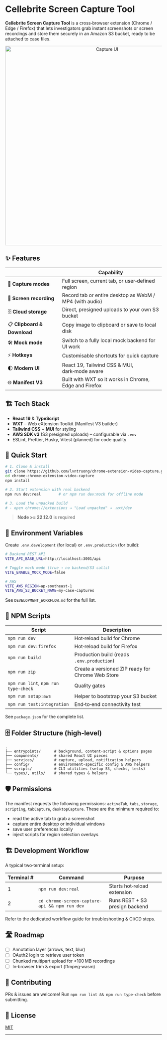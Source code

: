 # Cellebrite Screen Capture Tool

**Cellebrite Screen Capture Tool** is a cross‑browser extension (Chrome / Edge / Firefox) that lets investigators grab instant screenshots or screen recordings and store them securely in an Amazon S3 bucket, ready to be attached to case files.

<p align="center">
  <img src="assets/screenshot-capture-ui.png" alt="Capture UI" width="640">
</p>

## ✨ Features

|                             | Capability                                              |
| --------------------------- | ------------------------------------------------------- |
| 📸 **Capture modes**        | Full screen, current tab, or user‑defined region        |
| 🎥 **Screen recording**     | Record tab or entire desktop as WebM / MP4 (with audio) |
| 🗄 **Cloud storage**        | Direct, presigned uploads to your own S3 bucket         |
| 📋 **Clipboard & Download** | Copy image to clipboard or save to local disk           |
| 🛠 **Mock mode**            | Switch to a fully local mock backend for UI work        |
| ⚡ **Hotkeys**               | Customisable shortcuts for quick capture                |
| 🌓 **Modern UI**            | React 19, Tailwind CSS & MUI, dark‑mode aware           |
| 🌐 **Manifest V3**          | Built with WXT so it works in Chrome, Edge and Firefox  |

## 🏗 Tech Stack

* **React 19** & **TypeScript**
* **WXT** – Web eXtension Toolkit (Manifest V3 builder)
* **Tailwind CSS** + **MUI** for styling
* **AWS SDK v3** (S3 presigned uploads) – configurable via `.env`
* ESLint, Prettier, Husky, Vitest (planned) for code quality

## 🚀 Quick Start

```bash
# 1. Clone & install
git clone https://github.com/lvntruong/chrome-extension-video-capture.git
cd chrome-chrome-extension-video-capture
npm install

# 2. Start extension with real backend
npm run dev:real        # or npm run dev:mock for offline mode

# 3. Load the unpacked build
# ‑ open chrome://extensions → "Load unpacked" → .wxt/dev
```

> **Node >= 22.12.0** is required

## 🔧 Environment Variables

Create `.env.development` (for local) or `.env.production` (for build):

```bash
# Backend REST API
VITE_API_BASE_URL=http://localhost:3001/api

# Toggle mock mode (true ⇢ no backend/S3 calls)
VITE_ENABLE_MOCK_MODE=false

# AWS
VITE_AWS_REGION=ap-southeast-1
VITE_AWS_S3_BUCKET_NAME=my-case-captures
```

See `DEVELOPMENT_WORKFLOW.md` for the full list.

## 📜 NPM Scripts

| Script                               | Description                                       |
| ------------------------------------ | ------------------------------------------------- |
| `npm run dev`                        | Hot‑reload build for Chrome                       |
| `npm run dev:firefox`                | Hot‑reload build for Firefox                      |
| `npm run build`                      | Production build (reads `.env.production`)        |
| `npm run zip`                        | Create a versioned ZIP ready for Chrome Web Store |
| `npm run lint`, `npm run type-check` | Quality gates                                     |
| `npm run setup:aws`                  | Helper to bootstrap your S3 bucket                |
| `npm run test:integration`           | End‑to‑end connectivity test                      |

See `package.json` for the complete list.

## 🗄 Folder Structure (high‑level)

```
.
├── entrypoints/      # background, content‑script & options pages
├── components/       # shared React UI pieces
├── services/         # capture, upload, notification helpers
├── config/           # environment‑specific config & AWS helpers
├── scripts/          # CLI utilities (setup S3, checks, tests)
└── types/, utils/    # shared types & helpers
```

## 🛡 Permissions

The manifest requests the following permissions: `activeTab`, `tabs`, `storage`, `scripting`, `tabCapture`, `desktopCapture`.
These are the minimum required to:

* read the active tab to grab a screenshot
* capture entire desktop or individual windows
* save user preferences locally
* inject scripts for region selection overlays

## 🏗 Development Workflow

A typical two‑terminal setup:

| Terminal # | Command                                       | Purpose                        |
| ---------- | --------------------------------------------- | ------------------------------ |
| 1          | `npm run dev:real`                            | Starts hot‑reload extension    |
| 2          | `cd chrome-screen-capture-api && npm run dev` | Runs REST + S3 presign backend |

Refer to the dedicated workflow guide for troubleshooting & CI/CD steps.

## 🛣 Roadmap

* [ ] Annotation layer (arrows, text, blur)
* [ ] OAuth2 login to retrieve user token
* [ ] Chunked multipart upload for >100 MB recordings
* [ ] In‑browser trim & export (ffmpeg‑wasm)

## 🤝 Contributing

PRs & issues are welcome!
Run `npm run lint && npm run type-check` before submitting.

## 📄 License

[MIT](./LICENSE)

---

